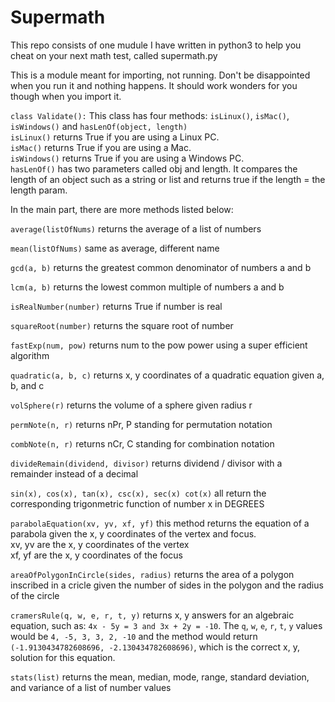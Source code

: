 # Supermath
This repo consists of one mudule I have written in python3 to help you cheat on your next math test, called supermath.py

This is a module meant for importing, not running. Don't be disappointed when you run it and nothing happens. It should work wonders for you though when you import it.

`class Validate():`
  This class has four methods: `isLinux()`, `isMac()`, `isWindows()` and `hasLenOf(object, length)`  
 `isLinux()` returns True if you are using a Linux PC.  
 `isMac()` returns True if you are using a Mac.  
 `isWindows()` returns True if you are using a Windows PC.  
 `hasLenOf()` has two parameters called obj and length. It compares the length of an object such as a string or list and returns true if the length = the length param.
 
In the main part, there are more methods listed below:  

`average(listOfNums)`
  returns the average of a list of numbers  
 
`mean(listOfNums)`
  same as average, different name  
 
`gcd(a, b)`
  returns the greatest common denominator of numbers a and b  
  
`lcm(a, b)`
  returns the lowest common multiple of numbers a and b  
 
`isRealNumber(number)`
  returns True if number is real  

`squareRoot(number)`
  returns the square root of number  
  
`fastExp(num, pow)`
  returns num to the pow power using a super efficient algorithm  

`quadratic(a, b, c)`
  returns x, y coordinates of a quadratic equation given a, b, and c  
  
`volSphere(r)`
  returns the volume of a sphere given radius r  

`permNote(n, r)`
  returns nPr, P standing for permutation notation  
  
`combNote(n, r)`
  returns nCr, C standing for combination notation  
  
`divideRemain(dividend, divisor)`
  returns dividend / divisor with a remainder instead of a decimal  
  
`sin(x), cos(x), tan(x), csc(x), sec(x) cot(x)`
  all return the corresponding trigonmetric function of number x in DEGREES  

`parabolaEquation(xv, yv, xf, yf)`
  this method returns the equation of a parabola given the x, y coordinates of the vertex and focus.  
  xv, yv are the x, y coordinates of the vertex  
  xf, yf are the x, y coordinates of the focus  
 
`areaOfPolygonInCircle(sides, radius)`
  returns the area of a polygon inscribed in a cricle given the number of sides in the polygon and the radius of the circle  

`cramersRule(q, w, e, r, t, y)`
  returns x, y answers for an algebraic equation, such as: `4x - 5y = 3 and 3x + 2y = -10`. The `q`, `w`, `e`, `r`, `t`, `y` values would be `4, -5, 3, 3, 2, -10` and the method would return `(-1.9130434782608696, -2.130434782608696)`, which is the correct x, y, solution for this equation.  
          
`stats(list)`
  returns the mean, median, mode, range, standard deviation, and variance of a list of number values  
  

